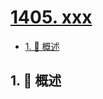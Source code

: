 # [1405. xxx](https://github.com/Tdahuyou/TNotes.leetcode/tree/main/notes/1405.%20xxx)

<!-- region:toc -->

- [1. 📝 概述](#1--概述)

<!-- endregion:toc -->

## 1. 📝 概述
